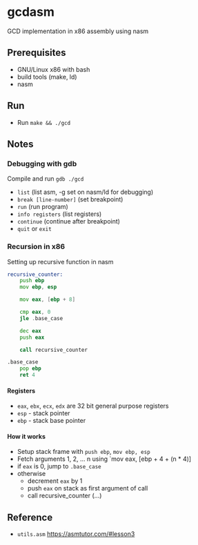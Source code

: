 # gcdasm

GCD implementation in x86 assembly using nasm

## Prerequisites
- GNU/Linux x86 with bash
- build tools (make, ld)
- nasm

## Run
- Run `make && ./gcd`

## Notes
### Debugging with gdb
Compile and run `gdb ./gcd`

- `list` (list asm, -g set on nasm/ld for debugging)
- `break [line-number]` (set breakpoint)
- `run` (run program)
- `info registers` (list registers)
- `continue` (continue after breakpoint)
- `quit` or `exit`

### Recursion in x86

Setting up recursive function in nasm

```asm
recursive_counter:
    push ebp
    mov ebp, esp

    mov eax, [ebp + 8]

    cmp eax, 0
    jle .base_case

    dec eax
    push eax

    call recursive_counter

.base_case
    pop ebp
    ret 4
```

#### Registers
- `eax`, `ebx`, `ecx`, `edx` are 32 bit general purpose registers
- `esp` - stack pointer
- `ebp` - stack base pointer

#### How it works
- Setup stack frame with `push ebp`, `mov ebp, esp`
- Fetch arguments 1, 2, ... n using `mov eax, [ebp + 4 + (n * 4)]
- if `eax` is 0, jump to `.base_case`
- otherwise
    - decrement `eax` by 1
    - push `eax` on stack as first argument of call
    - call recursive_counter (...)

## Reference
- `utils.asm` https://asmtutor.com/#lesson3
